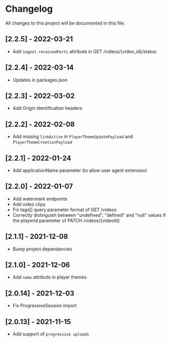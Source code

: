 # Changelog
All changes to this project will be documented in this file.

## [2.2.5] - 2022-03-21
- Add `ingest.receivedParts` attribute in GET /videos/{video_id}/status

## [2.2.4] - 2022-03-14
- Updates in packages.json

## [2.2.3] - 2022-03-02
- Add Origin identification headers

## [2.2.2] - 2022-02-08
- Add missing `linkActive` in `PlayerThemeUpdatePayload` and `PlayerThemeCreationPayload`

## [2.2.1] - 2022-01-24
- Add applicationName parameter (to allow user agent extension)

## [2.2.0] - 2022-01-07
- Add watermark endpoints
- Add video clips
- Fix tags[] query parameter format of GET /videos
- Correctly distinguish between "undefined", "defined" and "null" values if the playerId parameter of PATCH /videos/{videoId}

## [2.1.1] - 2021-12-08
- Bump project dependancies

## [2.1.0] - 2021-12-06
- Add `name` attribute in player themes

## [2.0.14] - 2021-12-03
- Fix ProgressiveSession import

## [2.0.13] - 2021-11-15
- Add support of `progressive uploads`
